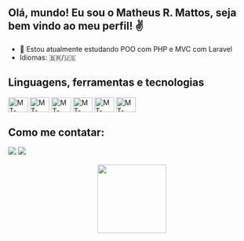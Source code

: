 ## Olá, mundo! Eu sou o Matheus R. Mattos, seja bem vindo ao meu perfil! ✌️


- 🌱 Estou atualmente estudando POO com PHP e MVC com Laravel
- Idiomas: 🇧🇷/🇺🇸


<h2>Linguagens, ferramentas e tecnologias </h2>
  <div style="display: inline_block">
    <img align="center" alt="MT-Python" height="30" width="40" src="https://cdn.jsdelivr.net/gh/devicons/devicon/icons/python/python-original-wordmark.svg">
    <img align="center" alt="MT-HTML" height="30" width="40" src="https://cdn.jsdelivr.net/gh/devicons/devicon/icons/html5/html5-plain-wordmark.svg">
    <img align="center" alt="MT-CSS" height="30" width="40" src="https://cdn.jsdelivr.net/gh/devicons/devicon/icons/css3/css3-plain-wordmark.svg">
    <img align="center" alt="MT-PHP" height="30" width="40" src="https://cdn.jsdelivr.net/gh/devicons/devicon/icons/php/php-plain.svg">
    <img align="center" alt="MT-MySQL" height="30" width="40" src="https://cdn.jsdelivr.net/gh/devicons/devicon/icons/mysql/mysql-original-wordmark.svg">
    <img align="center" alt="MT-Laravel" height="30" width="40" src="https://cdn.jsdelivr.net/gh/devicons/devicon/icons/laravel/laravel-plain-wordmark.svg">
   </div>
  


<h2>Como me contatar: </h2>
  <div> 
    <a href = "mailto:matheusrm@id.uff.br"><img src="https://img.shields.io/badge/-Gmail-%23333?style=for-the-badge&logo=gmail&logoColor=white" target="_blank"></a>
    <a href="https://www.linkedin.com/in/matheus-rocha-mattos/" target="_blank"><img src="https://img.shields.io/badge/-LinkedIn-%230077B5?style=for-the-badge&logo=linkedin&logoColor=white" target="_blank"></a> 
  </div>

<br>
  <div align="center">
    <a href="https://github.com/R0CHAM">
    <img height="140em" src="https://github-readme-stats.vercel.app/api?username=R0CHAM&show_icons=true&theme=dracula&include_all_commits=true&count_private=true"/>
  </div>

